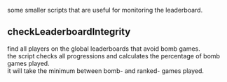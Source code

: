 some smaller scripts that are useful for monitoring the leaderboard.

## checkLeaderboardIntegrity
find all players on the global leaderboards that avoid bomb games.  
the script checks all progressions and calculates the percentage of bomb games played.  
it will take the minimum between bomb- and ranked- games played.